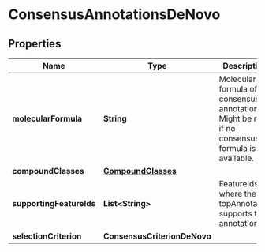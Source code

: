 

# ConsensusAnnotationsDeNovo


## Properties

| Name | Type | Description | Notes |
|------------ | ------------- | ------------- | -------------|
|**molecularFormula** | **String** | Molecular formula of the consensus annotation  Might be null if no consensus formula is available. |  [optional] |
|**compoundClasses** | [**CompoundClasses**](CompoundClasses.md) |  |  [optional] |
|**supportingFeatureIds** | **List&lt;String&gt;** | FeatureIds where the topAnnotation supports this annotation. |  [optional] |
|**selectionCriterion** | **ConsensusCriterionDeNovo** |  |  [optional] |



